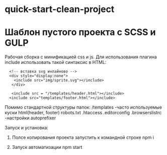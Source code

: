 # quick-start-clean-project

# Шаблон пустого проекта с SCSS и GULP

Рабочая сборка с минификацией css и js.
Для использования плагина include использовать такой синтаксис в HTML:

      <!-- вставка svg инлайново -->
      <div style="display:none">
        <include src="img/sprite.svg"></include>
       </div>

       <include src = "/templates/header.html"></include>
      <include src="templates/footer.html"></include>


  Помимо стандартной структуры папок:
  /templates  -часто используемые куски html(header, footer)
  robots.txt
  .htaccess
  .editorconfig
  .browserslistrc -настройки autoprefixer



  Запуск и установка: 
1) Полсе копирования проекта запустить к командной строке
npm i

2) Запуск автоматизации
npm start
